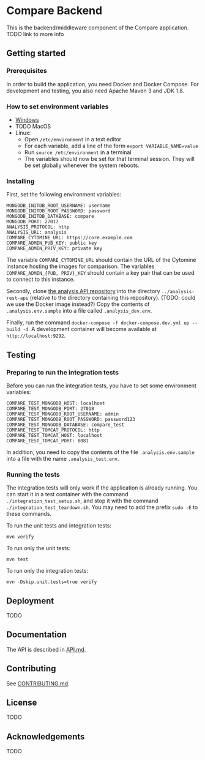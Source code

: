 # Compare Backend
This is the backend/middleware component of the Compare application. TODO link to more info

## Getting started
### Prerequisites
In order to build the application, you need Docker and Docker Compose. For development and testing, you also need Apache Maven 3 and JDK 1.8.

### How to set environment variables
- [Windows](https://www.techjunkie.com/environment-variables-windows-10/)
- TODO MacOS
- Linux:
    - Open `/etc/environment` in a text editor
    - For each variable, add a line of the form `export VARIABLE_NAME=value`
    - Run `source /etc/environment` in a terminal
    - The variables should now be set for that terminal session.
    They will be set globally whenever the system reboots. 

### Installing
First, set the following environment variables:

```
MONGODB_INITDB_ROOT_USERNAME: username
MONGODB_INITDB_ROOT_PASSWORD: password
MONGODB_INITDB_DATABASE: compare
MONGODB_PORT: 27017
ANALYSIS_PROTOCOL: http
ANALYSIS_URL: analysis
COMPARE_CYTOMINE_URL: https://core.example.com
COMPARE_ADMIN_PUB_KEY: public key
COMPARE_ADMIN_PRIV_KEY: private key

```

The variable `COMPARE_CYTOMINE_URL` should contain the URL of the Cytomine instance hosting the images for comparison. The variables `COMPARE_ADMIN_{PUB, PRIV}_KEY` should contain a key pair that can be used to connect to this instance.

Secondly, clone [the analysis API repository](https://github.com/histographer/analysis-rest-api) into the directory `../analysis-rest-api` (relative to the directory containing this repository). (TODO: could we use the Docker image instead?) Copy the contents of `.analysis.env.sample` into a file called `.analysis_dev.env`.

Finally, run the command `docker-compose -f docker-compose.dev.yml up --build -d`. A development container will become available at `http://localhost:9292`.

## Testing
### Preparing to run the integration tests
Before you can run the integration tests, you have to set some environment variables:

```
COMPARE_TEST_MONGODB_HOST: localhost
COMPARE_TEST_MONGODB_PORT: 27018
COMPARE_TEST_MONGODB_ROOT_USERNAME: admin
COMPARE_TEST_MONGODB_ROOT_PASSWORD: password123
COMPARE_TEST_MONGODB_DATABASE: compare_test
COMPARE_TEST_TOMCAT_PROTOCOL: http
COMPARE_TEST_TOMCAT_HOST: localhost
COMPARE_TEST_TOMCAT_PORT: 8081

```

In addition, you need to copy the contents of the file `.analysis.env.sample` into a file with the name `.analysis_test.env`.

### Running the tests
The integration tests will only work if the application is already running. You can start it in a test container
with the command `./integration_test_setup.sh`, and stop it with the command `./integration_test_teardown.sh`.
You may need to add the prefix `sudo -E` to these commands.

To run the unit tests and integration tests:

```console
mvn verify

```

To run only the unit tests:

```console
mvn test

```

To run only the integration tests:

```console
mvn -Dskip.unit.tests=true verify

```

## Deployment
TODO

## Documentation
The API is described in [API.md](API.md).

## Contributing
See [CONTRIBUTING.md](CONTRIBUTING.md).

## License
TODO

## Acknowledgements
TODO
